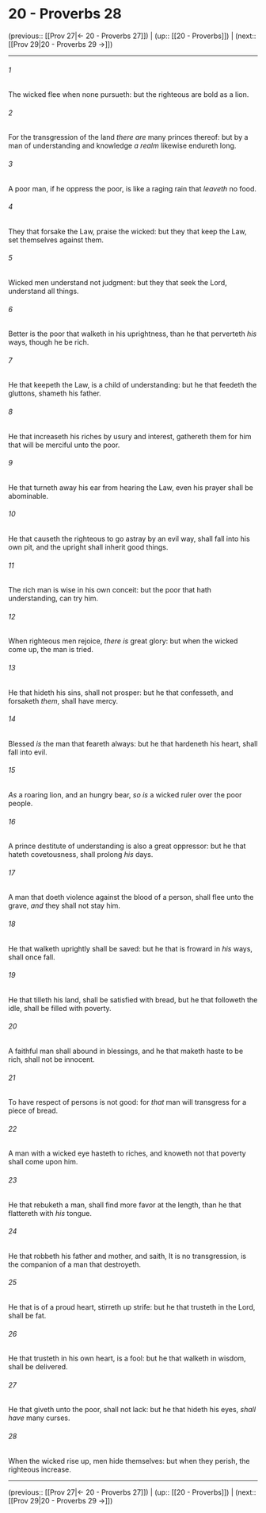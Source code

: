 # 20 - Proverbs 28

(previous:: [[Prov 27|← 20 - Proverbs 27]]) | (up:: [[20 - Proverbs]]) | (next:: [[Prov 29|20 - Proverbs 29 →]])

***


###### 1 
The wicked flee when none pursueth: but the righteous are bold as a lion. 

###### 2 
For the transgression of the land _there are_ many princes thereof: but by a man of understanding and knowledge _a realm_ likewise endureth long. 

###### 3 
A poor man, if he oppress the poor, is like a raging rain that _leaveth_ no food. 

###### 4 
They that forsake the Law, praise the wicked: but they that keep the Law, set themselves against them. 

###### 5 
Wicked men understand not judgment: but they that seek the Lord, understand all things. 

###### 6 
Better is the poor that walketh in his uprightness, than he that perverteth _his_ ways, though he be rich. 

###### 7 
He that keepeth the Law, is a child of understanding: but he that feedeth the gluttons, shameth his father. 

###### 8 
He that increaseth his riches by usury and interest, gathereth them for him that will be merciful unto the poor. 

###### 9 
He that turneth away his ear from hearing the Law, even his prayer shall be abominable. 

###### 10 
He that causeth the righteous to go astray by an evil way, shall fall into his own pit, and the upright shall inherit good things. 

###### 11 
The rich man is wise in his own conceit: but the poor that hath understanding, can try him. 

###### 12 
When righteous men rejoice, _there is_ great glory: but when the wicked come up, the man is tried. 

###### 13 
He that hideth his sins, shall not prosper: but he that confesseth, and forsaketh _them_, shall have mercy. 

###### 14 
Blessed _is_ the man that feareth always: but he that hardeneth his heart, shall fall into evil. 

###### 15 
_As_ a roaring lion, and an hungry bear, _so is_ a wicked ruler over the poor people. 

###### 16 
A prince destitute of understanding is also a great oppressor: but he that hateth covetousness, shall prolong _his_ days. 

###### 17 
A man that doeth violence against the blood of a person, shall flee unto the grave, _and_ they shall not stay him. 

###### 18 
He that walketh uprightly shall be saved: but he that is froward in _his_ ways, shall once fall. 

###### 19 
He that tilleth his land, shall be satisfied with bread, but he that followeth the idle, shall be filled with poverty. 

###### 20 
A faithful man shall abound in blessings, and he that maketh haste to be rich, shall not be innocent. 

###### 21 
To have respect of persons is not good: for _that_ man will transgress for a piece of bread. 

###### 22 
A man with a wicked eye hasteth to riches, and knoweth not that poverty shall come upon him. 

###### 23 
He that rebuketh a man, shall find more favor at the length, than he that flattereth with _his_ tongue. 

###### 24 
He that robbeth his father and mother, and saith, It is no transgression, is the companion of a man that destroyeth. 

###### 25 
He that is of a proud heart, stirreth up strife: but he that trusteth in the Lord, shall be fat. 

###### 26 
He that trusteth in his own heart, is a fool: but he that walketh in wisdom, shall be delivered. 

###### 27 
He that giveth unto the poor, shall not lack: but he that hideth his eyes, _shall have_ many curses. 

###### 28 
When the wicked rise up, men hide themselves: but when they perish, the righteous increase.

***

(previous:: [[Prov 27|← 20 - Proverbs 27]]) | (up:: [[20 - Proverbs]]) | (next:: [[Prov 29|20 - Proverbs 29 →]])
